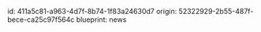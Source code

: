 id: 411a5c81-a963-4d7f-8b74-1f83a24630d7
origin: 52322929-2b55-487f-bece-ca25c97f564c
blueprint: news

